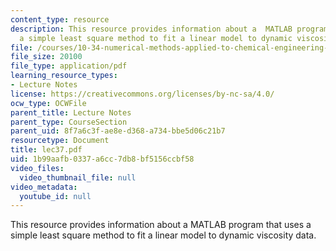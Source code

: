 ```yaml
---
content_type: resource
description: This resource provides information about a  MATLAB program that uses
  a simple least square method to fit a linear model to dynamic viscosity data.
file: /courses/10-34-numerical-methods-applied-to-chemical-engineering-fall-2005/1b99aafb0337a6cc7db8bf5156ccbf58_lec37.pdf
file_size: 20100
file_type: application/pdf
learning_resource_types:
- Lecture Notes
license: https://creativecommons.org/licenses/by-nc-sa/4.0/
ocw_type: OCWFile
parent_title: Lecture Notes
parent_type: CourseSection
parent_uid: 8f7a6c3f-ae8e-d368-a734-bbe5d06c21b7
resourcetype: Document
title: lec37.pdf
uid: 1b99aafb-0337-a6cc-7db8-bf5156ccbf58
video_files:
  video_thumbnail_file: null
video_metadata:
  youtube_id: null
---
```

This resource provides information about a  MATLAB program that uses a simple least square method to fit a linear model to dynamic viscosity data.